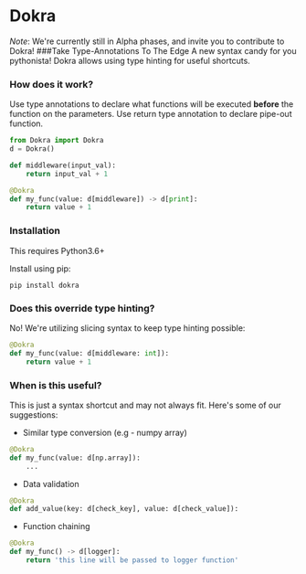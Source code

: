 # Dokra
_Note_: We're currently still in Alpha phases, and invite you to contribute to Dokra!
###Take Type-Annotations To The Edge
A new syntax candy for you pythonista! Dokra allows using type hinting for useful shortcuts.
### How does it work?
Use type annotations to declare what functions will be executed __before__ the function on the parameters.
Use return type annotation to declare pipe-out function. 
```python
from Dokra import Dokra
d = Dokra()

def middleware(input_val):
    return input_val + 1

@Dokra
def my_func(value: d[middleware]) -> d[print]:
    return value + 1
```
### Installation
This requires Python3.6+


Install using pip:
```
pip install dokra
```
### Does this override type hinting?
No! We're utilizing slicing syntax to keep type hinting possible:
```python
@Dokra
def my_func(value: d[middleware: int]):
    return value + 1
```
### When is this useful?
This is just a syntax shortcut and may not always fit.
 Here's some of our suggestions:
* Similar type conversion (e.g - numpy array)
```python
@Dokra
def my_func(value: d[np.array]):
    ...
```
* Data validation
```python
@Dokra
def add_value(key: d[check_key], value: d[check_value]):
```
* Function chaining
```python
@Dokra
def my_func() -> d[logger]:
    return 'this line will be passed to logger function'
```